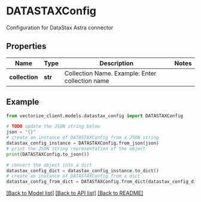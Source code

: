 # DATASTAXConfig

Configuration for DataStax Astra connector

## Properties

Name | Type | Description | Notes
------------ | ------------- | ------------- | -------------
**collection** | **str** | Collection Name. Example: Enter collection name | 

## Example

```python
from vectorize_client.models.datastax_config import DATASTAXConfig

# TODO update the JSON string below
json = "{}"
# create an instance of DATASTAXConfig from a JSON string
datastax_config_instance = DATASTAXConfig.from_json(json)
# print the JSON string representation of the object
print(DATASTAXConfig.to_json())

# convert the object into a dict
datastax_config_dict = datastax_config_instance.to_dict()
# create an instance of DATASTAXConfig from a dict
datastax_config_from_dict = DATASTAXConfig.from_dict(datastax_config_dict)
```
[[Back to Model list]](../README.md#documentation-for-models) [[Back to API list]](../README.md#documentation-for-api-endpoints) [[Back to README]](../README.md)


